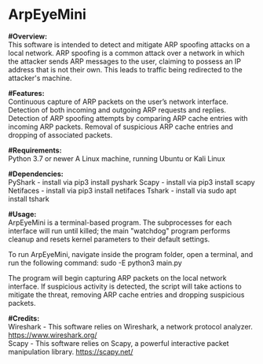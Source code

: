 # ArpEyeMini
**#Overview:**\
This software is intended to detect and mitigate ARP spoofing attacks on a local network. ARP spoofing is a common attack over a network in which the attacker sends ARP messages to the user, claiming to possess an IP address that is not their own. This leads to traffic being redirected to the attacker's machine.

**#Features:**\
Continuous capture of ARP packets on the user’s network interface.
Detection of both incoming and outgoing ARP requests and replies.
Detection of ARP spoofing attempts by comparing ARP cache entries with incoming ARP packets.
Removal of suspicious ARP cache entries and dropping of associated packets. 

**#Requirements:**\
Python 3.7 or newer
A Linux machine, running Ubuntu or Kali Linux

**#Dependencies:**\
PyShark - install via pip3 install pyshark
Scapy - install via pip3 install scapy
Netifaces - install via pip3 install netifaces
Tshark - install via sudo apt install tshark

**#Usage:**\
ArpEyeMini is a terminal-based program. The subprocesses for each interface will run until killed; the main "watchdog" program performs cleanup and resets kernel parameters to their default settings. 

To run ArpEyeMini, navigate inside the program folder, open a terminal, and run the following command: 
  sudo -E python3 main.py

The program will begin capturing ARP packets on the local network interface.
If suspicious activity is detected, the script will take actions to mitigate the threat, removing ARP cache entries and dropping suspicious packets. 

**#Credits:**\
Wireshark - This software relies on Wireshark, a network protocol analyzer.
  https://www.wireshark.org/ \
Scapy - This software relies on Scapy, a powerful interactive packet manipulation library. 
  https://scapy.net/

